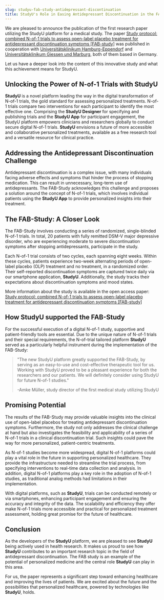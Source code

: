 ```yaml
---
slug: studyu-fab-study-antidepressant-discontinuation
title: StudyU's Role in Easing Antidepressant Discontinuation in the FAB-Study
---
```


We are pleased to announce the publication of the first research paper utilizing the StudyU platform
for a medical study. The paper [Study protocol: combined N-of-1 trials to assess open-label placebo treatment for antidepressant discontinuation symptoms [FAB-study]](https://bmcpsychiatry.biomedcentral.com/articles/10.1186/s12888-023-05184-y)
was published in cooperation with [Universitätsklinikum Hamburg-Eppendorf](https://www.hsu-hh.de/) and [Universitätsklinikum Giessen und Marburg](https://www.ukgm.de),
both of them based in Germany.

Let us have a deeper look into the content of this innovative study and what this achievement means for StudyU.

## Unlocking the Power of N-of-1 Trials with StudyU

**StudyU** is a novel platform leading the way in the digital transformation of N-of-1 trials, the gold standard for
assessing personalized treatments. N-of-1 trials compare two interventions for each participant to identify the most
effective one. Comprising the **StudyU Designer** for specifying and publishing trials and the **StudyU App** for
participant engagement, the StudyU platform empowers clinicians and researchers globally to conduct secure digital
N-of-1 trials. **StudyU** envisions a future of more accessible and collaborative personalized treatments, available as
a free research tool and a versatile resource for clinical practice.

## Addressing the Antidepressant Discontinuation Challenge

Antidepressant discontinuation is a complex issue, with many individuals facing adverse effects and symptoms that hinder
the process of stopping medication. This can result in unnecessary, long-term use of antidepressants. The FAB-Study
acknowledges this challenge and proposes a solution around the concept of N-of-1 trials, which involves individual
patients using the **StudyU App** to provide personalized insights into their treatment.

## The FAB-Study: A Closer Look

The FAB-Study involves conducting a series of randomized, single-blinded N-of-1 trials. In total, 20 patients with fully
remitted DSM-V major depressive disorder, who are experiencing moderate to severe discontinuation symptoms after
stopping antidepressants, participate in the study.

Each N-of-1 trial consists of two cycles, each spanning eight weeks. Within these cycles, patients experience two-week
alternating periods of open-label placebo (OLP) treatment and no treatment, in a randomized order. Their self-reported
discontinuation symptoms are captured twice daily via our smartphone application, **StudyU**. Additionally, the study
tracks their expectations about discontinuation symptoms and mood states.

More information about the study is available in the open access paper: [Study protocol: combined N-of-1 trials to assess open-label placebo treatment for antidepressant discontinuation symptoms [FAB-study]](https://bmcpsychiatry.biomedcentral.com/articles/10.1186/s12888-023-05184-y)

## How StudyU supported the FAB-Study

For the successful execution of a digital N-of-1 study, supportive and patient-friendly tools are essential. Due to the
unique nature of N-of-1 trials and their special requirements, the N-of-trial tailored platform **StudyU** served as a
particularly helpful instrument during the implementation of the FAB-Study:

> "The new StudyU platform greatly supported the FAB-Study, by serving as an easy-to-use and cost-effective therapeutic
tool for us. Working with StudyU proved to be a pleasant experience for both the researchers and our patients. We will
definitely consider using StudyU for future N-of-1 studies."
>
> -Amke Müller, study director of the first medical study utilizing StudyU

## Promising Potential

The results of the FAB-Study may provide valuable insights into the clinical use of open-label placebos for treating
antidepressant discontinuation symptoms. Furthermore, the study not only addresses the clinical challenge at hand but
also investigates the feasibility and applicability of a series of N-of-1 trials in a clinical discontinuation trial. 
Such insights could pave the way for more personalized, patient-centric treatments.

As N-of-1 studies become more widespread, digital N-of-1 platforms could play a vital role in the future in supporting
personalized healthcare. They provide the infrastructure needed to streamline the trial process, from specifying 
interventions to real-time data collection and analysis. In addition, digital N-of-1 platforms play a key role in the
adoption of N-of-1 studies, as traditional analog methods had limitations in their implementation.

With digital platforms, such as **StudyU**, trials can be conducted remotely or via smartphones, enhancing participant 
engagement and ensuring the accuracy and integrity of the data. The scalability and efficiency they offer make N-of-1
trials more accessible and practical for personalized treatment assessment, holding great promise for the future of
healthcare.

## Conclusion

As the developers of the **StudyU** platform, we are pleased to see **StudyU** being actively used in health research.
It makes us proud to see how **StudyU** contributes to an important research topic in the field of antidepressant
discontinuation. The FAB study is an example of the potential of personalized medicine and the central role **StudyU**
can play in this area.

For us, the paper represents a significant step toward enhancing healthcare and improving the lives of patients. We are
excited about the future and the possibilities that personalized healthcare, powered by technologies like **StudyU**, holds.

